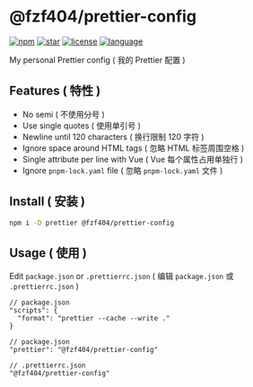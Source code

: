 # @fzf404/prettier-config

[![npm](https://img.shields.io/npm/v/@fzf404/prettier-config?color=f03e3e)](https://npmjs.com/package/@fzf404/prettier-config)
[![star](https://img.shields.io/github/stars/fzf404/prettier-config?color=1c7ed6)](https://github.com/fzf404/prettier-config)
[![license](https://img.shields.io/npm/l/@fzf404/prettier-config?color=37b24d)](https://github.com/fzf404/prettier-config/blob/main/LICENSE)
[![language](https://img.shields.io/badge/language-简体中文-f76707)](https://github.com/fzf404/prettier-config)

My personal Prettier config ( 我的 Prettier 配置 )

## Features ( 特性 )

- No semi ( 不使用分号 )
- Use single quotes ( 使用单引号 )
- Newline until 120 characters ( 换行限制 120 字符 )
- Ignore space around HTML tags ( 忽略 HTML 标签周围空格 )
- Single attribute per line with Vue ( Vue 每个属性占用单独行 )
- Ignore `pnpm-lock.yaml` file ( 忽略 `pnpm-lock.yaml` 文件 )

## Install ( 安装 )

```bash
npm i -D prettier @fzf404/prettier-config
```

## Usage ( 使用 )

Edit `package.json` or `.prettierrc.json` ( 编辑 `package.json` 或 `.prettierrc.json` )

```jsonc
// package.json
"scripts": {
  "format": "prettier --cache --write ."
}

// package.json
"prettier": "@fzf404/prettier-config"

// .prettierrc.json
"@fzf404/prettier-config"
```
